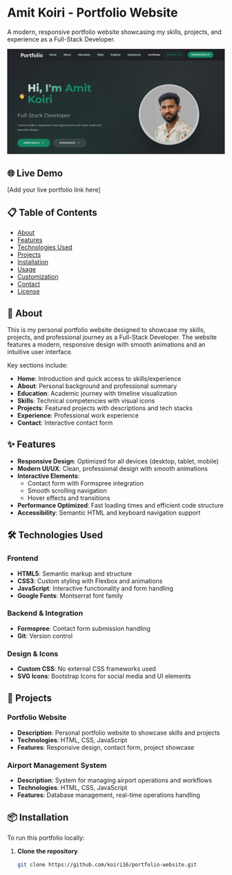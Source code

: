 # Amit Koiri - Portfolio Website

A modern, responsive portfolio website showcasing my skills, projects, and experience as a Full-Stack Developer.

![Portfolio Preview](img/demo.png)

## 🌐 Live Demo

[Add your live portfolio link here]

## 📋 Table of Contents

- [About](#about)
- [Features](#features)
- [Technologies Used](#technologies-used)
- [Projects](#projects)
- [Installation](#installation)
- [Usage](#usage)
- [Customization](#customization)
- [Contact](#contact)
- [License](#license)

## 📖 About

This is my personal portfolio website designed to showcase my skills, projects, and professional journey as a Full-Stack Developer. The website features a modern, responsive design with smooth animations and an intuitive user interface.

Key sections include:
- **Home**: Introduction and quick access to skills/experience
- **About**: Personal background and professional summary
- **Education**: Academic journey with timeline visualization
- **Skills**: Technical competencies with visual icons
- **Projects**: Featured projects with descriptions and tech stacks
- **Experience**: Professional work experience
- **Contact**: Interactive contact form

## ✨ Features

- **Responsive Design**: Optimized for all devices (desktop, tablet, mobile)
- **Modern UI/UX**: Clean, professional design with smooth animations
- **Interactive Elements**: 
  - Contact form with Formspree integration
  - Smooth scrolling navigation
  - Hover effects and transitions
- **Performance Optimized**: Fast loading times and efficient code structure
- **Accessibility**: Semantic HTML and keyboard navigation support

## 🛠 Technologies Used

### Frontend
- **HTML5**: Semantic markup and structure
- **CSS3**: Custom styling with Flexbox and animations
- **JavaScript**: Interactive functionality and form handling
- **Google Fonts**: Montserrat font family

### Backend & Integration
- **Formspree**: Contact form submission handling
- **Git**: Version control

### Design & Icons
- **Custom CSS**: No external CSS frameworks used
- **SVG Icons**: Bootstrap Icons for social media and UI elements

## 🚀 Projects

### Portfolio Website
- **Description**: Personal portfolio website to showcase skills and projects
- **Technologies**: HTML, CSS, JavaScript
- **Features**: Responsive design, contact form, project showcase

### Airport Management System
- **Description**: System for managing airport operations and workflows
- **Technologies**: HTML, CSS, JavaScript
- **Features**: Database management, real-time operations handling

## 📦 Installation

To run this portfolio locally:

1. **Clone the repository**
   ```bash
   git clone https://github.com/koiri16/portfolio-website.git
